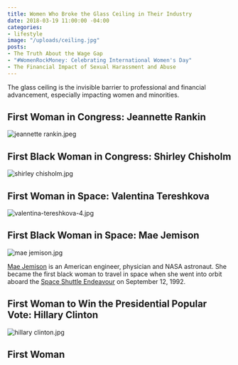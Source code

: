 ```yaml
---
title: Women Who Broke the Glass Ceiling in Their Industry
date: 2018-03-19 11:00:00 -04:00
categories:
- lifestyle
image: "/uploads/ceiling.jpg"
posts:
- The Truth About the Wage Gap
- "#WomenRockMoney: Celebrating International Women's Day"
- The Financial Impact of Sexual Harassment and Abuse
---
```


The glass ceiling is the invisible barrier to professional and financial advancement, especially impacting women and minorities. 

## First Woman in Congress: Jeannette Rankin

![jeannette rankin.jpeg](/uploads/jeannette%20rankin.jpeg)

## First Black Woman in Congress: Shirley Chisholm

![shirley chisholm.jpg](/uploads/shirley%20chisholm.jpg)

## First Woman in Space: Valentina Tereshkova

![valentina-tereshkova-4.jpg](/uploads/valentina-tereshkova-4.jpg)

## First Black Woman in Space: Mae Jemison

![mae jemison.jpg](/uploads/mae%20jemison.jpg)

[Mae Jemison](https://www.biography.com/people/mae-c-jemison-9542378) is an American engineer, physician and NASA astronaut. She became the first black woman to travel in space when she went into orbit aboard the [Space Shuttle Endeavour](https://www.nasa.gov/centers/kennedy/shuttleoperations/orbiters/endeavour-info.html) on September 12, 1992.

## First Woman to Win the Presidential Popular Vote: Hillary Clinton

![hillary clinton.jpg](/uploads/hillary%20clinton.jpg)

## First Woman